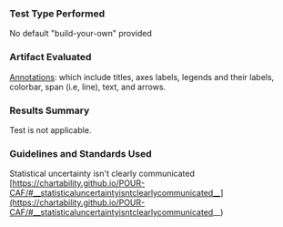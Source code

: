 ### Test Type Performed
No default "build-your-own" provided

### Artifact Evaluated
[Annotations](https://docs.bokeh.org/en/latest/docs/user_guide/interaction.html): which include titles, axes labels, legends and their labels, colorbar, span (i.e, line), text, and arrows.

### Results Summary
Test is not applicable.

<!-- ### Expected Behavior (Pass/Fail)
- *Pass* - Special actions (brushing/zooming/filtering/gesturing) that use custom or complex chart controls must have a standard UI alternative available. These controls must be clear and easy to use with a keyboard, screen reader, and touch device. -->

<!-- ### Image or Video of Failure 
<video controls src="plot-tools_complex-actions.mp4" title="Title"></video> -->

<!-- ### Steps to Reproduce
In this case, we cannot even activate the tools (such as the wheel zoom) with a screen reader. Using a keyboard-only approach (no screen reader), it is possible to activate the wheel zoom tool but then using the wheel zoom is impossible without a mouse pointer. -->

### Guidelines and Standards Used
Statistical uncertainty isn't clearly communicated [https://chartability.github.io/POUR-CAF/#__statisticaluncertaintyisntclearlycommunicated__](https://chartability.github.io/POUR-CAF/#__statisticaluncertaintyisntclearlycommunicated__)

<!-- ### Related Evidence
See "Low contrast interactive elements (critical)," "Low contrast (critical)," "Content is only visual (critical)," "Interaction modality has only one input type (critical)" and later tests we will perform based on using standard HTML.

### Known or Documented Issues
(If there is already a github issue created for this test or a related test, it will be listed here.) -->

<!-- ### Technical Details
- Chrome Version 129.0.6668.59 (64-bit)
- Windows 11 Build 22631.3958

*Updated as of: September 18th, 2024* -->
<!-- 
### Notes
We cannot actually interact with the chart so we cannot test this fully.  -->